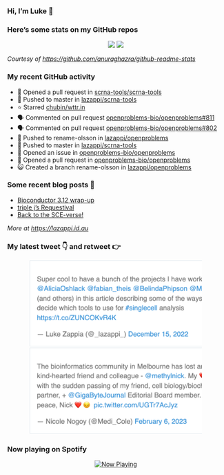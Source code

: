 
<!-- README.md is generated from README.Rmd. Please edit that file -->

### Hi, I’m Luke 👋

<!--
**lazappi/lazappi** is a ✨ _special_ ✨ repository because its `README.md` (this file) appears on your GitHub profile.

Here are some ideas to get you started:

- 🔭 I’m currently working on ...
- 🌱 I’m currently learning ...
- 👯 I’m looking to collaborate on ...
- 🤔 I’m looking for help with ...
- 💬 Ask me about ...
- 📫 How to reach me: ...
- 😄 Pronouns: ...
- ⚡ Fun fact: ...
-->

### Here’s some stats on my GitHub repos

<p align="center">

<img src="https://github-readme-stats.vercel.app/api?username=lazappi&count_private=true&show_icons=true&theme=buefy&hide_title=True">
<img src="https://github-readme-stats.vercel.app/api/top-langs/?username=lazappi&hide=html&theme=buefy&layout=compact">

</p>

*Courtesy of <https://github.com/anuraghazra/github-readme-stats>*

### My recent GitHub activity

  - 🤔 Opened a pull request in
    [scrna-tools/scrna-tools](https://github.com/scrna-tools/scrna-tools)
  - 📨 Pushed to master in
    [lazappi/scrna-tools](https://github.com/lazappi/scrna-tools)
  - ⭐️ Starred [chubin/wttr.in](https://github.com/chubin/wttr.in)
  - 🗣 Commented on pull request
    [openproblems-bio/openproblems\#811](https://github.com/openproblems-bio/openproblems#811)
  - 🗣 Commented on pull request
    [openproblems-bio/openproblems\#802](https://github.com/openproblems-bio/openproblems#802)
  - 📨 Pushed to rename-olsson in
    [lazappi/openproblems](https://github.com/lazappi/openproblems)
  - 📨 Pushed to master in
    [lazappi/scrna-tools](https://github.com/lazappi/scrna-tools)
  - 🤔 Opened an issue in
    [openproblems-bio/openproblems](https://github.com/openproblems-bio/openproblems)
  - 🤔 Opened a pull request in
    [openproblems-bio/openproblems](https://github.com/openproblems-bio/openproblems)
  - 😺 Created a branch rename-olsson in
    [lazappi/openproblems](https://github.com/lazappi/openproblems)

### Some recent blog posts 📝

  - [Bioconductor 3.12
    wrap-up](https://lazappi.id.au/post/2020-10-30-bioconductor-3-12-wrap-up/)
  - [triple j’s
    Requestival](https://lazappi.id.au/post/2020-07-11-requestival/)
  - [Back to the
    SCE-verse\!](https://lazappi.id.au/post/2020-05-12-back-to-the-sce-verse/)

*More at <https://lazappi.id.au>*

### My latest tweet 👇 and retweet 👉


<p align="center">

<a href="https://twitter.com/_lazappi_/status/1603304759095607298">
<img src="https://github.com/lazappi/lazappi/raw/master/README_files/figure-gfm/tweets-1.png" width="400">
</a> <a href="https://twitter.com/_lazappi_/status/1622497246146179074">
<img src="https://github.com/lazappi/lazappi/raw/master/README_files/figure-gfm/tweets-2.png" width="400">
</a>

</p>

### Now playing on Spotify

<p align="center">

<a href="https://now-playing-profile.lazappi.vercel.app/now-playing?open">
<img src="https://now-playing-profile.lazappi.vercel.app/now-playing" width="256" height="64" alt="Now Playing">
</a>

</p>
